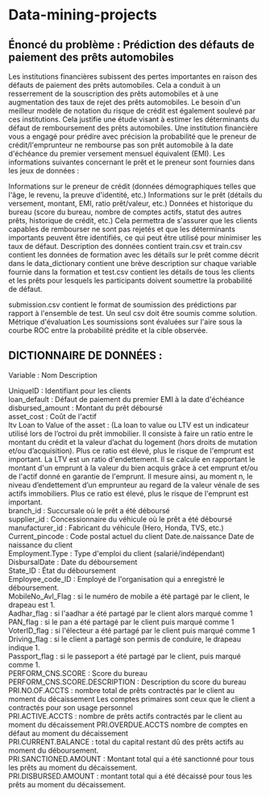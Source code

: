 # Data-mining-projects
## Énoncé du problème : Prédiction des défauts de paiement des prêts automobiles

Les institutions financières subissent des pertes importantes en raison des défauts de paiement des prêts automobiles. Cela a conduit à un resserrement de la souscription des prêts automobiles et à une augmentation des taux de rejet des prêts automobiles. Le besoin d'un meilleur modèle de notation du risque de crédit est également soulevé par ces institutions. Cela justifie une étude visant à estimer les déterminants du défaut de remboursement des prêts automobiles. Une institution financière vous a engagé pour prédire avec précision la probabilité que le preneur de crédit/l'emprunteur ne rembourse pas son prêt automobile à la date d'échéance du premier versement mensuel équivalent (EMI). Les informations suivantes concernant le prêt et le preneur sont fournies dans les jeux de données :

Informations sur le preneur de crédit (données démographiques telles que l'âge, le revenu, la preuve d'identité, etc.) Informations sur le prêt (détails du versement, montant, EMI, ratio prêt/valeur, etc.) Données et historique du bureau (score du bureau, nombre de comptes actifs, statut des autres prêts, historique de crédit, etc.) Cela permettra de s'assurer que les clients capables de rembourser ne sont pas rejetés et que les déterminants importants peuvent être identifiés, ce qui peut être utilisé pour minimiser les taux de défaut.
Description des données contient train.csv et train.csv contient les données de formation avec les détails sur le prêt comme décrit dans le data_dictionary contient une brève description sur chaque variable fournie dans la formation et test.csv contient les détails de tous les clients et les prêts pour lesquels les participants doivent soumettre la probabilité de défaut.

submission.csv contient le format de soumission des prédictions par rapport à l'ensemble de test. Un seul csv doit être soumis comme solution.
Métrique d'évaluation Les soumissions sont évaluées sur l'aire sous la courbe ROC entre la probabilité prédite et la cible observée.


## DICTIONNAIRE DE DONNÉES : 

Variable : Nom Description<br>

UniqueID : Identifiant pour les clients <br>
loan_default : Défaut de paiement du premier EMI à la date d'échéance <br>
disbursed_amount : Montant du prêt déboursé <br>
asset_cost : Coût de l'actif <br>
ltv Loan to Value of the asset : (La loan to value ou LTV est un indicateur utilisé lors de l’octroi du prêt immobilier. Il consiste à faire un ratio entre le montant du crédit et la valeur d’achat du logement (hors droits de mutation et/ou d’acquisition). Plus ce ratio est élevé, plus le risque de l'emprunt est important.
La LTV est un ratio d'endettement. Il se calcule en rapportant le montant d'un emprunt à la valeur du bien acquis grâce à cet emprunt et/ou de l'actif donné en garantie de l'emprunt.
Il mesure ainsi, au moment n, le niveau d’endettement d’un emprunteur au regard de la valeur vénale de ses actifs immobiliers. Plus ce ratio est élevé, plus le risque de l'emprunt est important.<br>
branch_id : Succursale où le prêt a été déboursé <br>
supplier_id : Concessionnaire du véhicule où le prêt a été déboursé<br>
manufacturer_id : Fabricant du véhicule (Hero, Honda, TVS, etc.) <br>
Current_pincode : Code postal actuel du client Date.de.naissance Date de naissance du client <br>
Employment.Type : Type d'emploi du client (salarié/indépendant) <br>
DisbursalDate : Date du déboursement <br>
State_ID : État du déboursement <br>
Employee_code_ID : Employé de l'organisation qui a enregistré le déboursement. <br>
MobileNo_Avl_Flag : si le numéro de mobile a été partagé par le client, le drapeau est 1.<br> 
Aadhar_flag  : si l'aadhar a été partagé par le client alors marqué comme 1 <br>
PAN_flag : si le pan a été partagé par le client puis marqué comme 1 <br>
VoterID_flag : si l'électeur a été partagé par le client puis marqué comme 1 <br>
Driving_flag : si le client a partagé son permis de conduire, le drapeau indique 1. <br>
Passport_flag : si le passeport a été partagé par le client, puis marqué comme 1.<br> 
PERFORM_CNS.SCORE : Score du bureau <br>
PERFORM_CNS.SCORE.DESCRIPTION : Description du score du bureau <br>
PRI.NO.OF.ACCTS : nombre total de prêts contractés par le client au moment du décaissement Les comptes primaires sont ceux que le client a contractés pour son usage personnel<br>
PRI.ACTIVE.ACCTS : nombre de prêts actifs contractés par le client au moment du décaissement PRI.OVERDUE.ACCTS nombre de comptes en défaut au moment du décaissement <br>
PRI.CURRENT.BALANCE : total du capital restant dû des prêts actifs au moment du déboursement. <br>
PRI.SANCTIONED.AMOUNT : Montant total qui a été sanctionné pour tous les prêts au moment du décaissement. <br>
PRI.DISBURSED.AMOUNT : montant total qui a été décaissé pour tous les prêts au moment du décaissement. <br>
